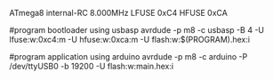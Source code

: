 ATmega8 internal-RC 8.000MHz
LFUSE 0xC4
HFUSE 0xCA

#program bootloader using usbasp
avrdude -p m8 -c usbasp -B 4 -U lfuse:w:0xc4:m -U hfuse:w:0xca:m -U flash:w:$(PROGRAM).hex:i

#program application using arduino
avrdude -p m8 -c arduino -P /dev/ttyUSB0 -b 19200 -U flash:w:main.hex:i
